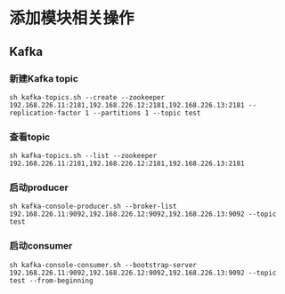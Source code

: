 # 添加模块相关操作

## Kafka
### 新建Kafka topic

```shell
sh kafka-topics.sh --create --zookeeper 192.168.226.11:2181,192.168.226.12:2181,192.168.226.13:2181 --replication-factor 1 --partitions 1 --topic test
```

### 查看topic

```shell
sh kafka-topics.sh --list --zookeeper 192.168.226.11:2181,192.168.226.12:2181,192.168.226.13:2181
```

### 启动producer

```shell
sh kafka-console-producer.sh --broker-list 192.168.226.11:9092,192.168.226.12:9092,192.168.226.13:9092 --topic test
```

### 启动consumer

```shell
sh kafka-console-consumer.sh --bootstrap-server 192.168.226.11:9092,192.168.226.12:9092,192.168.226.13:9092 --topic test --from-beginning
```

